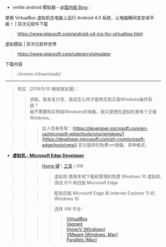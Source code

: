 - vmlite android 模拟器 - @[国内版 Bing](https://cn.bing.com/search?q=vmlite+android+%E6%A8%A1%E6%8B%9F%E5%99%A8&qs=n&form=QBRE&sp=-1&pq=vmlite+android+%E6%A8%A1%E6%8B%9F%E5%99%A8&sc=0-26&sk=&cvid=C7E83A5CD212408C89233385DA9B250A) :

使用 VirtualBox 虚拟机在电脑上运行 Android 4.0 系统，让电脑瞬间变安卓平板！ | 异次元软件下载
> https://www.iplaysoft.com/android-v4-ics-for-virtualbox.html

虚拟模拟 | 异次元软件世界
> https://www.iplaysoft.com/category/simulator

下载内容
>  chrome://downloads/

<hr>

> 佐拉（2016/5/10 微信朋友圈）：
>> 求助，我有支付宝，我该怎么样才能购买到正版Windows操作系统？<br>
>> 我不需要购买预装Windows的电脑，我只是想在虚拟机里有个正版Windows。

>>>   达人现身告知：[https://developer.microsoft.com/en-us/microsoft-edge/tools/vms/windows/](https://developer.microsoft.com/zh-cn/microsoft-edge/tools/vms/)   官方提供的免费vm镜像，多种格式:

- [**虚拟机 - Microsoft Edge Developer**](https://developer.microsoft.com/zh-cn/microsoft-edge/tools/vms/)

>>> [Home 键](https://developer.microsoft.com/zh-cn/microsoft-edge/) \ [工具](https://developer.microsoft.com/zh-cn/microsoft-edge/tools/) \ VM

>>>> 虚拟机:使用本地下载和管理的免费 Windows 10 虚拟机测试 IE11 和旧版 Microsoft Edge

>>>> 配有旧版 Microsoft Edge 和 Internet Explorer 11 的 Windows 10

>>>> 选择 VM 平台：

>>>>> [VirtualBox](https://az792536.vo.msecnd.net/vms/VMBuild_20190311/VirtualBox/MSEdge/MSEdge.Win10.VirtualBox.zip) <br>
>>>>> [Vagrant](https://az792536.vo.msecnd.net/vms/VMBuild_20190311/Vagrant/MSEdge/MSEdge.Win10.Vagrant.zip) <br>
>>>>> [HyperV (Windows)](https://az792536.vo.msecnd.net/vms/VMBuild_20190311/HyperV/MSEdge/MSEdge.Win10.HyperV.zip) <br>
>>>>> [VMware (Windows, Mac)](https://az792536.vo.msecnd.net/vms/VMBuild_20190311/VMware/MSEdge/MSEdge.Win10.VMware.zip) <br>
>>>>> [Parallels (Mac)](https://az792536.vo.msecnd.net/vms/VMBuild_20190311/Parallels/MSEdge/MSEdge.Win10.Parallels.zip)
